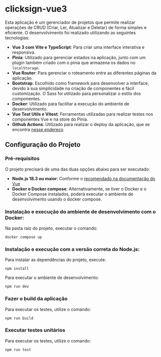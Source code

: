 # clicksign-vue3

Esta aplicação é um gerenciador de projetos que permite realizar operações de CRUD (Criar, Ler, Atualizar e Deletar) de forma simples e eficiente. O desenvolvimento foi realizado utilizando as seguintes tecnologias:

- **Vue 3 com Vite e TypeScript**: Para criar uma interface interativa e responsiva.
- **Pinia**: Utilizado para gerenciar estados na aplicação, junto com um plugin também criado com o pinia que armazena os dados no `localStorage`.
- **Vue Router**: Para gerenciar o roteamento entre as diferentes páginas da aplicação.
- **Bootstrap**: Escolhido como framework para desenvolver a interface, devido à sua simplicidade na criação de componentes e fácil customização. O Sass foi utilizado para personalizar o estilo dos componentes.
- **Docker**: Utilizado para facilitar a execução do ambiente de desenvolvimento.
- **Vue Test Utils e Vitest**: Ferramentas utilizadas para realizar testes nos componentes Vue e na store do Pinia.
- **Github Actions**: Utilizado para realizar o deploy da aplicação, que se encontra [nesse endereço](https://candido-luiz.github.io/clicksign-vue3/)

## Configuração do Projeto

### Pré-requisitos
O projeto precisará de uma das duas opções abaixo para ser executado:
- **Node.js 18.3 ou maior**: Conforme o [recomendado na documentação do Vue](https://vuejs.org/guide/quick-start.html#:~:text=Install%20Node.js%20version%2018.3%20or%20higher)
- **Docker e Docker compose**: Alternativamente, se tiver o Docker e o Docker Compose instalados, poderá executar o ambiente de desenvolvimento usando o docker compose. 

### Instalação e execução do ambiente de desenvolvimento com o Docker:
Na pasta raiz do projeto, executar o comando:

```
docker compose up
```
### Instalação e execução com a versão correta do Node.js:

Para instalar as dependências do projeto, execute:

```
npm install
```

Para executar o ambiente de desenvolvimento:

```
npm run dev
```
### Fazer o build da aplicação

Para executar os testes, utilize o comando:
```
npm run build
```

### Executar testes unitários

Para executar os testes, utilize o comando:
```
npm run test
```


